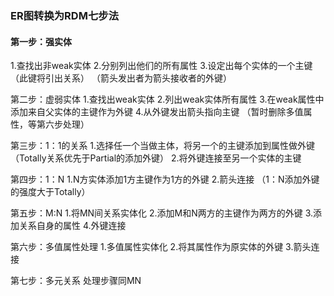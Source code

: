 ### ER图转换为RDM七步法
#### 第一步：强实体
1.查找出非weak实体
2.分别列出他们的所有属性
3.设定出每个实体的一个主键（此键将引出关系）
（箭头发出者为箭头接收者的外键）


第二步：虚弱实体
1.查找出weak实体
2.列出weak实体所有属性
3.在weak属性中添加来自父实体的主键作为外键
4.从外键发出箭头指向主键
（暂时删除多值属性，等第六步处理）

第三步：1：1的关系
1.选择任一个当做主体，将另一个的主键添加到属性做外键
（Totally关系优先于Partial的添加外键）
2.将外键连接至另一个实体的主键

第四步：1：N
1.N方实体添加1方主键作为1方的外键
2.箭头连接
（1：N添加外键的强度大于Totally）

第五步：M:N
1.将MN间关系实体化
2.添加M和N两方的主键作为两方的外键
3.添加关系自身的属性
4.外键连接

第六步：多值属性处理
1.多值属性实体化
2.将其属性作为原实体的外键
3.箭头连接

第七步：多元关系
处理步骤同MN
